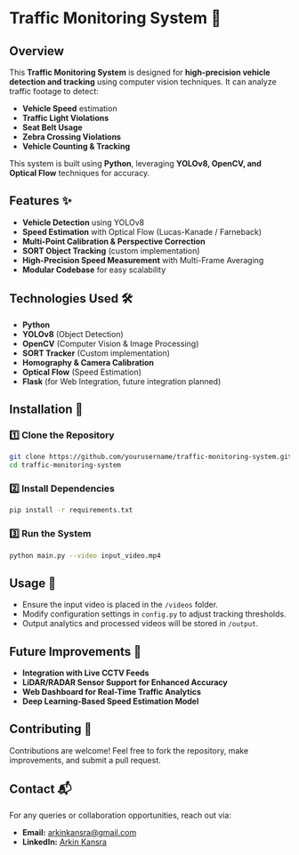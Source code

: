 # Traffic Monitoring System 🚦

## Overview
This **Traffic Monitoring System** is designed for **high-precision vehicle detection and tracking** using computer vision techniques. It can analyze traffic footage to detect:
- **Vehicle Speed** estimation
- **Traffic Light Violations**
- **Seat Belt Usage**
- **Zebra Crossing Violations**
- **Vehicle Counting & Tracking**

This system is built using **Python**, leveraging **YOLOv8, OpenCV, and Optical Flow** techniques for accuracy.

## Features ✨
- **Vehicle Detection** using YOLOv8
- **Speed Estimation** with Optical Flow (Lucas-Kanade / Farneback)
- **Multi-Point Calibration & Perspective Correction**
- **SORT Object Tracking** (custom implementation)
- **High-Precision Speed Measurement** with Multi-Frame Averaging
- **Modular Codebase** for easy scalability

## Technologies Used 🛠
- **Python**
- **YOLOv8** (Object Detection)
- **OpenCV** (Computer Vision & Image Processing)
- **SORT Tracker** (Custom implementation)
- **Homography & Camera Calibration**
- **Optical Flow** (Speed Estimation)
- **Flask** (for Web Integration, future integration planned)

## Installation 🔧
### 1️⃣ Clone the Repository
```bash
git clone https://github.com/yourusername/traffic-monitoring-system.git
cd traffic-monitoring-system
```

### 2️⃣ Install Dependencies
```bash
pip install -r requirements.txt
```

### 3️⃣ Run the System
```bash
python main.py --video input_video.mp4
```

## Usage 📌
- Ensure the input video is placed in the `/videos` folder.
- Modify configuration settings in `config.py` to adjust tracking thresholds.
- Output analytics and processed videos will be stored in `/output`.

## Future Improvements 🚀
- **Integration with Live CCTV Feeds**
- **LiDAR/RADAR Sensor Support for Enhanced Accuracy**
- **Web Dashboard for Real-Time Traffic Analytics**
- **Deep Learning-Based Speed Estimation Model**

## Contributing 🤝
Contributions are welcome! Feel free to fork the repository, make improvements, and submit a pull request.

## Contact 📬
For any queries or collaboration opportunities, reach out via:
- **Email:** arkinkansra@gmail.com
- **LinkedIn:** [Arkin Kansra](https://www.linkedin.com/in/arkin-kansra-8271b7233/)

